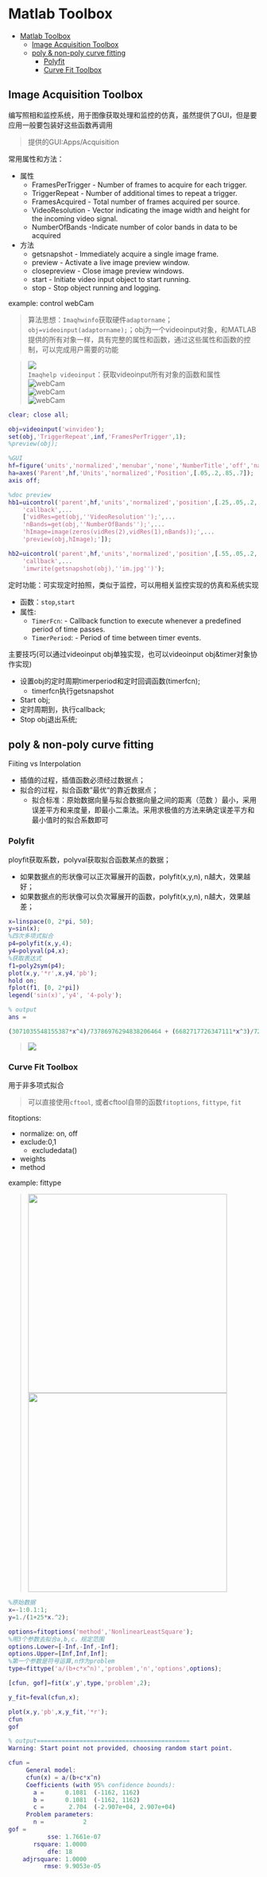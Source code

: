 # Matlab Toolbox

- [Matlab Toolbox](#matlab-toolbox)
  - [Image Acquisition Toolbox](#image-acquisition-toolbox)
  - [poly & non-poly curve fitting](#poly--non-poly-curve-fitting)
    - [Polyfit](#polyfit)
    - [Curve Fit Toolbox](#curve-fit-toolbox)

## Image Acquisition Toolbox

编写照相和监控系统，用于图像获取处理和监控的仿真，虽然提供了GUI，但是要应用一般要包装好这些函数再调用
> 提供的GUI:Apps/Acquisition

常用属性和方法：
- 属性
  - FramesPerTrigger        - Number of frames to acquire for each trigger.
  - TriggerRepeat           - Number of additional times to repeat a trigger.
  - FramesAcquired          - Total number of frames acquired per source.
  - VideoResolution         - Vector indicating the image width and height for the incoming video signal.
  - NumberOfBands        -Indicate number of color bands in data to be acquired
- 方法
  - getsnapshot        - Immediately acquire a single image frame.
  - preview            - Activate a live image preview window.
  - closepreview       - Close image preview windows.
  - start              - Initiate video input object to start running.
  - stop               - Stop object running and logging. 

example: control webCam
> 算法思想：`Imaqhwinfo`获取硬件`adaptorname`；`obj=videoinput(adaptorname);`；obj为一个videoinput对象，和MATLAB提供的所有对象一样，具有完整的属性和函数，通过这些属性和函数的控制，可以完成用户需要的功能


  
> ![](res/webCam01.png)  
> `Imaqhelp videoinput`：获取videoinput所有对象的函数和属性  
> ![webCam](res/webCam02.png)  
> ![webCam](res/webCam03.png)  
> ![webCam](res/webCam04.png)

```matlab
clear; close all;

obj=videoinput('winvideo');
set(obj,'TriggerRepeat',inf,'FramesPerTrigger',1);
%preview(obj);

%GUI
hf=figure('units','normalized','menubar','none','NumberTitle','off','name','Taking Photo Demo');
ha=axes('Parent',hf,'Units','normalized','Position',[.05,.2,.85,.7]);
axis off;

%doc preview
hb1=uicontrol('parent',hf,'units','normalized','position',[.25,.05,.2,.1],'string','Take a Preview',...
    'callback',...
    ['vidRes=get(obj,''VideoResolution'');',...
    'nBands=get(obj,''NumberOfBands'');',...
    'hImage=image(zeros(vidRes(2),vidRes(1),nBands));',...
    'preview(obj,hImage);']);

hb2=uicontrol('parent',hf,'units','normalized','position',[.55,.05,.2,.1],'string','Take a shot',...
    'callback',...
    'imwrite(getsnapshot(obj),''im.jpg'')');
```

定时功能：可实现定时拍照，类似于监控，可以用相关监控实现的仿真和系统实现
- 函数：`stop`,`start`
- 属性:
  - `TimerFcn`: - Callback function to execute whenever a predefined period of time passes.
  - `TimerPeriod`: - Period of time between timer events.

主要技巧(可以通过videoinput obj单独实现，也可以videoinput obj&timer对象协作实现)
- 设置obj的定时周期timerperiod和定时回调函数(timerfcn);
  - timerfcn执行getsnapshot
- Start obj;
- 定时周期到，执行callback; 
- Stop obj退出系统;


## poly & non-poly curve fitting

Fiiting vs Interpolation
- 插值的过程，插值函数必须经过数据点；
- 拟合的过程，拟合函数”最优“的靠近数据点；
  - 拟合标准：原始数据向量与拟合数据向量之间的距离（范数 ）最小，采用误差平方和来度量，即最小二乘法。采用求极值的方法来确定误差平方和最小值时的拟合系数即可

### Polyfit

ployfit获取系数，polyval获取拟合函数某点的数据；
- 如果数据点的形状像可以正次幂展开的函数，polyfit(x,y,n), n越大，效果越好；
- 如果数据点的形状像可以负次幂展开的函数，polyfit(x,y,n), n越大，效果越差；

```matlab
x=linspace(0, 2*pi, 50);
y=sin(x);
%四次多项式拟合
p4=polyfit(x,y,4);
y4=polyval(p4,x);
%获取表达式
f1=poly2sym(p4);
plot(x,y,'*r',x,y4,'pb');
hold on;
fplot(f1, [0, 2*pi])
legend('sin(x)','y4', '4-poly');

% output
ans =

(3071035548155387*x^4)/73786976294838206464 + (6682717726347111*x^3)/72057594037927936 - (7897562919243327*x^2)/9007199254740992 + (4281905247778701*x)/2251799813685248 - 7190925723718309/36028797018963968
```

> ![](res/polyfit01.png)

### Curve Fit Toolbox

用于非多项式拟合
> 可以直接使用`cftool`, 或者cftool自带的函数`fitoptions`, `fittype`, `fit`

fitoptions:
- normalize: on, off
- exclude:0,1
  - excludedata()
- weights
- method


example: fittype
> <img src="res/polyfit02.png" width="400">
> <img src="res/polyfit03.png" width="400">

```matlab
%原始数据
x=-1:0.1:1;
y=1./(1+25*x.^2);

options=fitoptions('method','NonlinearLeastSquare');
%用3个参数去拟合a,b,c，规定范围
options.Lower=[-Inf,-Inf,-Inf];
options.Upper=[Inf,Inf,Inf];
%第一个参数是符号运算,n作为problem
type=fittype('a/(b+c*x^n)','problem','n','options',options);

[cfun, gof]=fit(x',y',type,'problem',2);

y_fit=feval(cfun,x);

plot(x,y,'pb',x,y_fit,'*r');
cfun
gof

% output===========================================
Warning: Start point not provided, choosing random start point.

cfun = 
     General model:
     cfun(x) = a/(b+c*x^n)
     Coefficients (with 95% confidence bounds):
       a =      0.1081  (-1162, 1162)
       b =      0.1081  (-1162, 1162)
       c =       2.704  (-2.907e+04, 2.907e+04)
     Problem parameters:
       n =           2
gof = 
           sse: 1.7661e-07
       rsquare: 1.0000
           dfe: 18
    adjrsquare: 1.0000
          rmse: 9.9053e-05
```
